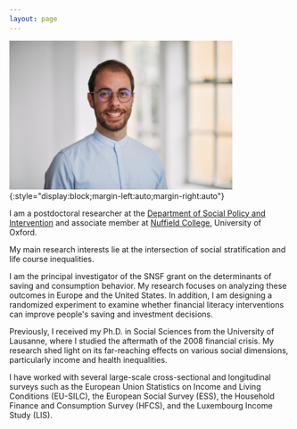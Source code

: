 ```yaml
---
layout: page
---
```


![Jad Moawad](assets/picture_2_website.jpg){:style="display:block;margin-left:auto;margin-right:auto"}

I am a postdoctoral researcher at the [Department of Social Policy and Intervention](https://www.inet.ox.ac.uk/people/jad-moawad/) and associate member at [Nuffield College](https://www.nuffield.ox.ac.uk), University of Oxford.

My main research interests lie at the intersection of social stratification and life course inequalities.  

I am the principal investigator of the SNSF grant on the determinants of saving and consumption behavior. My research focuses on analyzing these outcomes in Europe and the United States. In addition, I am designing a randomized experiment to examine whether financial literacy interventions can improve people's saving and investment decisions.

Previously, I received my Ph.D. in Social Sciences from the University of Lausanne, where I studied the aftermath of the 2008 financial crisis. My research shed light on its far-reaching effects on various social dimensions, particularly income and health inequalities.

I have worked with several large-scale cross-sectional and longitudinal surveys such as the European Union Statistics on Income and Living Conditions (EU-SILC), the European Social Survey (ESS), the Household Finance and Consumption Survey (HFCS), and the Luxembourg Income Study (LIS). 

